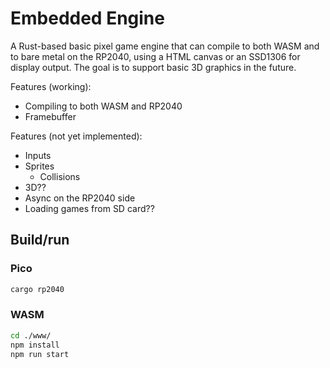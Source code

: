 # Embedded Engine

A Rust-based basic pixel game engine that can compile to both WASM and to bare metal on the RP2040, using a HTML canvas or an SSD1306 for display output. The goal is to support basic 3D graphics in the future.

Features (working):

- Compiling to both WASM and RP2040
- Framebuffer

Features (not yet implemented):

- Inputs
- Sprites
  - Collisions
- 3D??
- Async on the RP2040 side
- Loading games from SD card??

## Build/run

### Pico

```bash
cargo rp2040
```

### WASM

```bash
cd ./www/
npm install
npm run start
```

